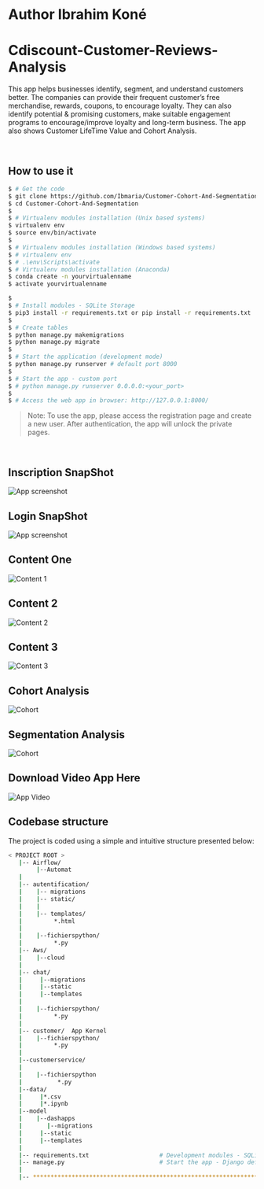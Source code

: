 # Author Ibrahim Koné 
# Cdiscount-Customer-Reviews-Analysis

This app helps businesses identify, segment, and understand customers better. The companies can provide their frequent customer’s free merchandise, rewards, coupons, to encourage loyalty. They can also identify potential & promising customers, make suitable engagement programs to encourage/improve loyalty and long-term business. The app also shows Customer LifeTime Value and Cohort Analysis.

<br />

## How to use it

```bash
$ # Get the code
$ git clone https://github.com/Ibmaria/Customer-Cohort-And-Segmentation.git
$ cd Customer-Cohort-And-Segmentation
$
$ # Virtualenv modules installation (Unix based systems)
$ virtualenv env
$ source env/bin/activate
$
$ # Virtualenv modules installation (Windows based systems)
$ # virtualenv env
$ # .\env\Scripts\activate
$ # Virtualenv modules installation (Anaconda)
$ conda create -n yourvirtualenname
$ activate yourvirtualenname

$
$ # Install modules - SQLite Storage
$ pip3 install -r requirements.txt or pip install -r requirements.txt
$
$ # Create tables
$ python manage.py makemigrations
$ python manage.py migrate
$
$ # Start the application (development mode)
$ python manage.py runserver # default port 8000
$
$ # Start the app - custom port
$ # python manage.py runserver 0.0.0.0:<your_port>
$
$ # Access the web app in browser: http://127.0.0.1:8000/
```

> Note: To use the app, please access the registration page and create a new user. After authentication, the app will unlock the private pages.

<br />

## Inscription SnapShot
![App screenshot](https://github.com/Ibmaria/Cdiscount-Customer-Feedback-Analysis/blob/master/screenshot/inscription.PNG)

## Login SnapShot
![App screenshot](https://github.com/Ibmaria/Customer-Cohort-And-Segmentation/blob/master/screenshot/login.png)
<br /> 

## Content One
![Content 1](https://github.com/Ibmaria/Customer-Cohort-And-Segmentation/blob/master/screenshot/app1.png)
<br />

## Content 2
![Content 2](https://github.com/Ibmaria/Customer-Cohort-And-Segmentation/blob/master/screenshot/app2.png)
<br />

## Content 3
![Content 3](https://github.com/Ibmaria/Customer-Cohort-And-Segmentation/blob/master/screenshot/app3.png)
<br />

## Cohort Analysis
![Cohort](https://github.com/Ibmaria/Customer-Cohort-And-Segmentation/blob/master/screenshot/cohort.png)
<br />

## Segmentation Analysis
![Cohort](https://github.com/Ibmaria/Customer-Cohort-And-Segmentation/blob/master/screenshot/segmentation.png)
<br />

## Download Video App Here
![App Video](https://github.com/Ibmaria/Customer-Cohort-And-Segmentation/blob/master/videoapp.gif)
<br />


## Codebase structure

The project is coded using a simple and intuitive structure presented below:

```bash
< PROJECT ROOT >
   |-- Airflow/
        |--Automat
   |      
   |-- autentification/                              
   |    |-- migrations                  
   |    |-- static/
   |    |
   |    |-- templates/                     
   |         *.html 
   |                       
   |    |--fichierspython/
   |         *.py
   |-- Aws/
   |    |--cloud                            
   |
   |-- chat/  
   |     |--migrations
   |     |--static
   |     |--templates
   |
   |    |--fichierspython/
   |         *.py                       
   |
   |-- customer/  App Kernel                              
   |    |--fichierspython/
   |         *.py                             
   |
   |--customerservice/
   |    
   |    |--fichierspython
   |          *.py
   |--data/
   |     |*.csv
   |     |*.ipynb
   |--model
   |    |--dashapps
   |       |--migrations
   |     |--static
   |     |--templates
   |
   |-- requirements.txt                    # Development modules - SQLite  storage                               
   |-- manage.py                           # Start the app - Django default start script
   |
   |-- ************************************************************************
```

<br />





